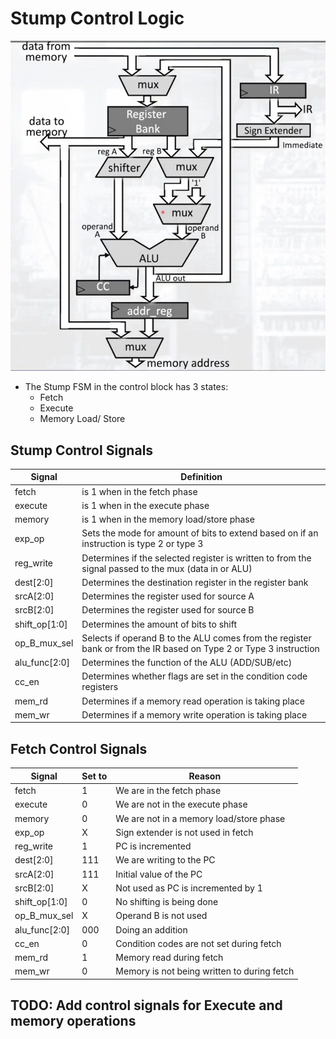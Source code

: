 # Stump Control Logic

![Stump Datapath](../img/stump_datapath.png)

* The Stump FSM in the control block has 3 states:
    * Fetch
    * Execute
    * Memory Load/ Store

## Stump Control Signals

| Signal        | Definition                                                                                                        |
| ------------- | ----------------------------------------------------------------------------------------------------------------- |
| fetch         | is 1 when in the fetch phase                                                                                      |
| execute       | is 1 when in the execute phase                                                                                    |
| memory        | is 1 when in the memory load/store phase                                                                          |
| exp_op        | Sets the mode for amount of bits to extend based on if an instruction is type 2 or type 3                         |
| reg_write     | Determines if the selected register is written to from the signal passed to the mux (data in or ALU)              |
| dest[2:0]     | Determines the destination register in the register bank                                                          |
| srcA[2:0]     | Determines the register used for source A                                                                         |
| srcB[2:0]     | Determines the register used for source B                                                                         |
| shift_op[1:0] | Determines the amount of bits to shift                                                                            |
| op_B_mux_sel  | Selects if operand B to the ALU comes from the register bank or from the IR based on Type 2 or Type 3 instruction |
| alu_func[2:0] | Determines the function of the ALU (ADD/SUB/etc)                                                                  |
| cc_en         | Determines whether flags are set in the condition code registers                                                  |
| mem_rd        | Determines if a memory read operation is taking place                                                             |
| mem_wr        | Determines if a memory write operation is taking place                                                            |

## Fetch Control Signals

| Signal        | Set to | Reason                                      |
| ------------- | ------ | ------------------------------------------- |
| fetch         | 1      | We are in the fetch phase                   |
| execute       | 0      | We are not in the execute phase             |
| memory        | 0      | We are not in a memory load/store phase     |
| exp_op        | X      | Sign extender is not used in fetch          |
| reg_write     | 1      | PC is incremented                           |
| dest[2:0]     | 111    | We are writing to the PC                    |
| srcA[2:0]     | 111    | Initial value of the PC                     |
| srcB[2:0]     | X      | Not used as PC is incremented by 1          |
| shift_op[1:0] | 0      | No shifting is being done                   |
| op_B_mux_sel  | X      | Operand B is not used                       |
| alu_func[2:0] | 000    | Doing an addition                           |
| cc_en         | 0      | Condition codes are not set during fetch    |
| mem_rd        | 1      | Memory read during fetch                    |
| mem_wr        | 0      | Memory is not being written to during fetch |

## TODO: Add control signals for Execute and memory operations
